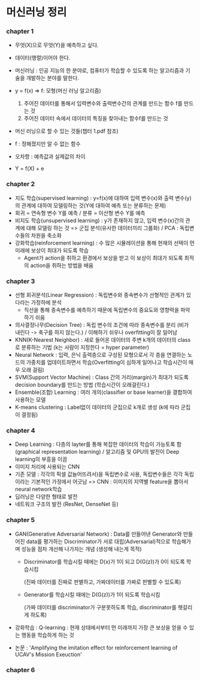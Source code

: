 # **머신러닝 정리**

### chapter 1

- 무엇(X)으로 무엇(Y)을 예측하고 싶다.
- 데이터(행렬)이어야 한다.
- 머신러닝 : 인공 지능의 한 분야로, 컴퓨터가 학습할 수 있도록 하는 알고리즘과 기술을 개발하는 분야를 말한다.
- y = f(x)  => f: 모형(머신 러닝 알고리즘)
  1. 주어진 데이터를 통해서 입력변수와 출력변수간의 관계를 만드는 함수 f를 만드는 것 
  2. 주어진 데이터 속에서 데이터의 특징을 찾아내는 함수f를 만드는 것 

- 머신 러닝으로 할 수 있는 것들(챕터 1.pdf 참조)
- f : 정해졌지만 알 수 없는 함수
- 오차항 : 예측값과 실제값의 차이 
- Y = f(X) + e



### chapter 2

- 지도 학습(supervised learning) : y=f(x)에 대하여 입력 변수(x)와 출력 변수(y)의 관계에 대하여 모델링하는 것(Y에 대하여 예측 또는 분류하는 문제)
- 회귀 = 연속형 변수 Y를 예측 / 분류 = 이산형 변수 Y를 예측
- 비지도 학습(unsupervised learning) : y가 존재하지 않고, 입력 변수(x)간의 관계에 대해 모델링 하는 것 => 군집 분석(유사한 데이터끼리 그룹화) / PCA : 독립변수들의 차원을 축소화
- 강화학습(reinforcement learning) : 수 많은 시뮬레이션을 통해 현재의 선택이 먼 미래에 보상이 최대가 되도록 학습 
  - Agent가 action을 취하고 환경에서 보상을 받고 이 보상이 최대가 되도록 최적의 action을 취하는 방법을 배움



### chapter 3

- 선형 회귀분석(Linear Regression) : 독립변수와 종속변수가 선형적인 관계가 있다라는 가정하에 분석
  - 직선을 통해 종속변수를 예측하기 때문에 독립변수의 중요도와 영향력을 파악하기 쉬움
- 의사결정나무(Decision Tree) : 독립 변수의 조건에 따라 종속변수를 분리 (비가 내린다 -> 축구를 하지 않는다.) / 이해하기 쉬우나 overfitting이 잘 일어남
- KNN(K-Nearest Neighbor) : 새로 들어온 데이터의 주변 k개의 데이터의 class로 분류하는 기법 (k는 사람이 지정한다 = hyper parameter)
- Neural Network : 입력, 은닉 출력층으로 구성된 모형으로서 각 층을 연결하는 노드의 가중치를 업데이트하면서 학습(Overfitting이 심하게 일어나고 학습시간이 매우 오래 걸림)
- SVM(Support Vector Machine) : Class 간의 거리(margin)가 최대가 되도록 decision boundary를 만드는 방법 (학습시간이 오래걸린다.)
- Ensemble(조합) Learning : 여러 개의(classifier or base learner)을 결합하여 사용하는 모델 
- K-means clustering : Label없이 데이터의 군집으로 k개로 생성 (k에 따라 군집이 결정됨)



### chapter 4 

- Deep Learning : 다층의 layter를 통해 복잡한 데이터의 학습이 가능토록 함 (graphical representation learning) / 알고리즘 및 GPU의 발전이 Deep learning의 부흥을 이끔
- 이미지 처리에 사용되는 CNN
- 기존 모델 : 각각의 픽셀 값늘어뜨려서)을 독립변수로 사용, 독립변수들은 각각 독립이라는 기본적인 가정에서 어긋남 => CNN : 이미지의 지역별 feature을 뽑아서 neural network학습
- 딥러닝은 다양한 형태로 발전
- 네트워크 구조의 발전 (ResNet, DenseNet 등)



### **chapter 5**

- GAN(Generative Adversarial Network) : Data를 만들어낸 Generator와 만들어진 data를 평가하는 Discriminator가 서로 대립(Adversarial)적으로 학습해가며 성능을 점차 개선해 나가자는 개념 (생성해 내는게 목적)

  - Discriminator를 학습시킬 때에는 D(x)가 1이 되고 D(G(z))가 0이 되도록 학습시킴

    (진짜 데이터를 진짜로 판별하고, 가짜데이터를 가짜로 판별할 수 있도록)

  - Generator를 학습시킬 때에는 D(G(z))가 1이 되도록 학습시킴

    (가짜 데이터를 discriminator가 구분못하도록 학습, discriminator를 헷갈리게 하도록)

- 강화학습 : Q-learning : 현재 상태에서부터 먼 미래까지 가장 큰 보상을 얻을 수 있는 행동을 학습하게 하는 것
- 논문 : 'Amplifying the imitation effect for reinforcement learning of UCAV's Mission Exeuction'



### chapter 6


